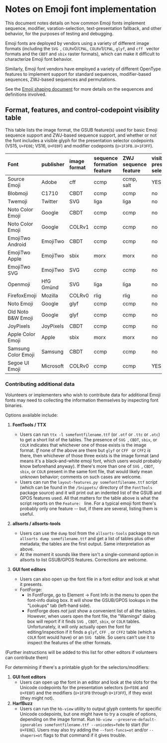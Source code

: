 # Notes on Emoji font implementation #

This document notes details on how common Emoji fonts implement
sequence, modifier, varation-selection, text-presentation 
fallback, and other behavior, for the purposes of testing and
debugging.

Emoji fonts are deployed by vendors using a variety of different
image formats (including the `SVG `, `COLR`v0/`CPAL`,
`COLR`v1/`CPAL`, `glyf`, and `cff ` vector formats and the `CBDT`
and `sbix` raster formats), which can make it difficult to
characterize Emoji font behavior.

Similarly, Emoji font vendors have employed a variety of
different OpenType features to implement support for standard
sequences, modifier-based sequences, <abbr>ZWJ</abbr>-based sequences and
permutations.

See the [Emoji shaping document](../opentype-shaping-emoji.md)
for more details on the sequences and definitions involved.

## Format, features, and control-codepoint visiblity table ##

This table lists the image format, the <abbr>GSUB</abbr> feature(s) used for
basic Emoji sequence support and <abbr>ZWJ</abbr>-based sequence support, and
whether or not the font includes a visible glyph for the
presentation selector codepoints (VS15, `U+FE0E`; VS16, `U+FE0F`)
and modifier codepoints (`U+1F3FB`..`U+1F3FF`).


| Font                   | publisher | image format | sequence formation feature | ZWJ sequence feature | visible presentation selector | visible modifier |
|:-----------------------|:----------|:-------------|:---------------------------|:---------------------|:------------------------------|:-----------------|
| Source Emoji           | Adobe     | cff          | ccmp                       | ccmp, salt           | YES                           | YES              |
| Blobmoji               | C1710     | CBDT         | ccmp                       | ccmp                 | no                            | YES              |
| Twemoji                | Twitter   | SVG          | liga                       | liga                 | no                            | YES              |
| Noto Color Emoji       | Google    | CBDT         | ccmp                       | ccmp                 | no                            | YES              |
| Noto Color Emoji       | Google    | COLRv1       | ccmp                       | ccmp                 | no                            | YES              |
| EmojiTwo Android       | EmojiTwo  | CBDT         | ccmp                       | ccmp                 | no                            | YES              |
| EmojiTwo Apple         | EmojiTwo  | sbix         | morx                       | morx                 | no                            | YES              |
| EmojiTwo SVG          | EmojiTwo  | SVG          | ccmp                       | ccmp                 | no                            | YES              |
| Openmoji               | HfG Gmünd | SVG          | liga                       | liga                 | no                            | YES              |
| FirefoxEmoji           | Mozilla   | COLRv0       | rlig                       | rlig                 | no                            | no               |
| Noto Emoji             | Google    | glyf         | ccmp                       | ccmp                 | no                            | YES              |
| Old Noto B&amp;W Emoji | Google    | glyf         | ccmp                       | ccmp                 | no                            | no               |
| JoyPixels              | JoyPixels | CBDT         | ccmp                       | ccmp                 | no                            | YES              |
| Apple Color Emoji      | Apple    | sbix         | morx                       | morx                 | no                            | YES              |
| Samsung Color Emoji    | Samsung  | CBDT         | ccmp                       | ccmp                 | no                            | YES              |
| Segoe UI Emoji         | Microsoft| COLRv0       | ccmp                       | ccmp                 | YES                           | YES              |


### Contributing additional data ###

Volunteers or implementers who wish to contribute data for additional
Emoji fonts may need to collecting the information themselves by
inspecting font binaries.

Options available include:

1. **FontTools / TTX**
   - Users can run `ttx -l somefontfilename.ttf` (or `.otf` or `.ttc`
     or `.otc`) to get a short list of the tables. The presence of `SVG `,
     `CBDT`, `sbix`, or `COLR` indicates that whichever one of those exists
     is the image format. _If_ none of the above are there but `glyf` or `CFF `
     or `CFF2` _is_ there, then whichever of those three exists is the
     image format (and means it's a black-and-white emoji font, which users
     would probably know beforehand anyway). If there's more than one of
     `SVG `, `CBDT`, `sbix`, or `COLR` present in the same font file, that
     would likely mean unknown behavior; comments on such cases are welcome.
   - Users can run the `layout-features.py somefontfilename.ttf`
     script (which can be found in the `/Snippets/` directory of the
     `FontTools` package source) and it will print out an indented
     list of the <abbr>GSUB</abbr> and <abbr>GPOS</abbr> features
     used. All that matters for the table above is what the script
     reports on the `Feature: ` line. For a typical emoji font there's
     probably only one feature -- but, if there are several, listing
     them is useful.

2. **allsorts / allsorts-tools**
   - Users can use the `dump` tool from the `allsorts-tools` package
     to run `allsorts dump somefilename.ttf` and get a list of tables plus
     other metadata; the tables are the first output. Same interpretation
     as above.
   - At the moment it sounds like there isn't a single-command option in
     allsorts to list <abbr>GSUB</abbr>/<abbr>GPOS</abbr> features. Corrections are welcome.

3. **GUI font editors**
   - Users can also open up the font file in a font editor and look at what
     it presents. 
   - FontForge:
     - In FontForge, go to Element -> Font Info in the menu to open the
       font-info dialog box. It will show the <abbr>GSUB</abbr>/<abbr>GPOS</abbr> lookups in the
       "Lookups" tab (left-hand side).
     - FontForge does _not_ just show a convenient list of all the tables.
       However, when users open the font file, the "Warnings" dialog box will
       report if it finds `SVG `, `CBDT`, `sbix`, or `COLR` tables.
       Unfortunately, it will only actually open the font for
       editing/inspection if it finds a `glyf`, `CFF `, or `CFF2` table
       (which a `COLR` font would have) or an `SVG ` table. So users can't
       use it to inspect the features of the other formats.

(Further instructions will be added to this list for other editors if volunteers
can contribute them)

For determining if there's a printable glyph for the selectors/modifiers:
1. **GUI font editors**
   - Users can open up the font in an editor and look at the slots for the
     Unicode codepoints for the presentation selectors (`U+FE0E` and `U+FE0F`)
     and the modifiers (`U+1F3FB` through `U+1F3FF`), if they exist (they might not).
2. **HarfBuzz**
   - Users can run the `hb-view` utility to output glyph contents for specific
     Unicode codepoints, but one might have to try a couple of options, depending
     on the image format. Run `hb-view --preserve-default-ignorables somefontfilename.ttf --unicodes=fe0e`
     to start (for `U+FE0E`). Users may also try adding the `--font-funcs=ot`
     and/or `--shapers=ot` flags to that command if it gives trouble. 
